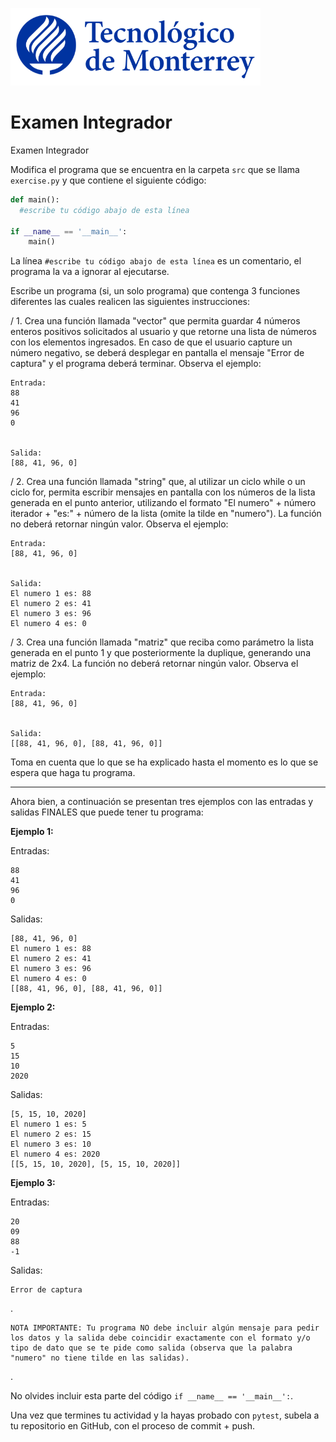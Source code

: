 ![Tec de Monterrey](../../images/logotecmty.png)
# Examen Integrador
Examen Integrador


Modifica el programa que se encuentra en la carpeta `src` que se llama `exercise.py` y que contiene el siguiente código:

```python
def main():
  #escribe tu código abajo de esta línea

if __name__ == '__main__':
    main()
```

La línea `#escribe tu código abajo de esta línea` es un comentario, el programa la va a ignorar al ejecutarse.

Escribe un programa (si, un solo programa) que contenga 3 funciones diferentes las cuales realicen las siguientes instrucciones:

/ 1. Crea una función llamada "vector" que permita guardar 4 números enteros positivos solicitados al usuario y que retorne una lista de números con los elementos ingresados. En caso de que el usuario capture un número negativo, se deberá desplegar en pantalla el mensaje "Error de captura" y el programa deberá terminar. Observa el ejemplo:

```
Entrada:
88
41
96
0


Salida:
[88, 41, 96, 0]
```

/ 2. Crea una función llamada "string" que, al utilizar un ciclo while o un ciclo for, permita escribir mensajes en pantalla con los números de la lista generada en el punto anterior, utilizando el formato "El numero" + número iterador + "es:" + número de la lista (omite la tilde en "numero"). La función no deberá retornar ningún valor. Observa el ejemplo:

```
Entrada:
[88, 41, 96, 0]


Salida:
El numero 1 es: 88
El numero 2 es: 41
El numero 3 es: 96
El numero 4 es: 0
```

/ 3. Crea una función llamada "matriz" que reciba como parámetro la lista generada en el punto 1 y que posteriormente la duplique, generando una matriz de 2x4. La función no deberá retornar ningún valor. Observa el ejemplo:

```
Entrada:
[88, 41, 96, 0]


Salida:
[[88, 41, 96, 0], [88, 41, 96, 0]]
```



Toma en cuenta que lo que se ha explicado hasta el momento es lo que se espera que haga tu programa.


__________


Ahora bien, a continuación se presentan tres ejemplos con las entradas y salidas FINALES que puede tener tu programa:


<b>Ejemplo 1:</b>

Entradas:
```
88
41
96
0
```

Salidas:
```
[88, 41, 96, 0]
El numero 1 es: 88
El numero 2 es: 41
El numero 3 es: 96
El numero 4 es: 0
[[88, 41, 96, 0], [88, 41, 96, 0]]
```


<b>Ejemplo 2:</b>

Entradas:
```
5
15
10
2020
```

Salidas:
```
[5, 15, 10, 2020]
El numero 1 es: 5
El numero 2 es: 15
El numero 3 es: 10
El numero 4 es: 2020
[[5, 15, 10, 2020], [5, 15, 10, 2020]]
```


<b>Ejemplo 3:</b>

Entradas:
```
20
09
88
-1
```

Salidas:
```
Error de captura
```

.



```
NOTA IMPORTANTE: Tu programa NO debe incluir algún mensaje para pedir los datos y la salida debe coincidir exactamente con el formato y/o tipo de dato que se te pide como salida (observa que la palabra "numero" no tiene tilde en las salidas).
```

.



No olvides incluir esta parte del código `if __name__ == '__main__':`.

Una vez que termines tu actividad y la hayas probado con `pytest`, subela a tu repositorio en GitHub, con el proceso de commit + push.

